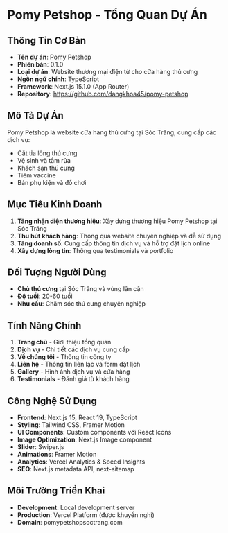 # Pomy Petshop - Tổng Quan Dự Án

## Thông Tin Cơ Bản
- **Tên dự án**: Pomy Petshop
- **Phiên bản**: 0.1.0
- **Loại dự án**: Website thương mại điện tử cho cửa hàng thú cưng
- **Ngôn ngữ chính**: TypeScript
- **Framework**: Next.js 15.1.0 (App Router)
- **Repository**: https://github.com/dangkhoa45/pomy-petshop

## Mô Tả Dự Án
Pomy Petshop là website cửa hàng thú cưng tại Sóc Trăng, cung cấp các dịch vụ:
- Cắt tỉa lông thú cưng
- Vệ sinh và tắm rửa
- Khách sạn thú cưng
- Tiêm vaccine
- Bán phụ kiện và đồ chơi

## Mục Tiêu Kinh Doanh
1. **Tăng nhận diện thương hiệu**: Xây dựng thương hiệu Pomy Petshop tại Sóc Trăng
2. **Thu hút khách hàng**: Thông qua website chuyên nghiệp và dễ sử dụng
3. **Tăng doanh số**: Cung cấp thông tin dịch vụ và hỗ trợ đặt lịch online
4. **Xây dựng lòng tin**: Thông qua testimonials và portfolio

## Đối Tượng Người Dùng
- **Chủ thú cưng** tại Sóc Trăng và vùng lân cận
- **Độ tuổi**: 20-60 tuổi
- **Nhu cầu**: Chăm sóc thú cưng chuyên nghiệp

## Tính Năng Chính
1. **Trang chủ** - Giới thiệu tổng quan
2. **Dịch vụ** - Chi tiết các dịch vụ cung cấp
3. **Về chúng tôi** - Thông tin công ty
4. **Liên hệ** - Thông tin liên lạc và form đặt lịch
5. **Gallery** - Hình ảnh dịch vụ và cửa hàng
6. **Testimonials** - Đánh giá từ khách hàng

## Công Nghệ Sử Dụng
- **Frontend**: Next.js 15, React 19, TypeScript
- **Styling**: Tailwind CSS, Framer Motion
- **UI Components**: Custom components với React Icons
- **Image Optimization**: Next.js Image component
- **Slider**: Swiper.js
- **Animations**: Framer Motion
- **Analytics**: Vercel Analytics & Speed Insights
- **SEO**: Next.js metadata API, next-sitemap

## Môi Trường Triển Khai
- **Development**: Local development server
- **Production**: Vercel Platform (được khuyến nghị)
- **Domain**: pomypetshopsoctrang.com
